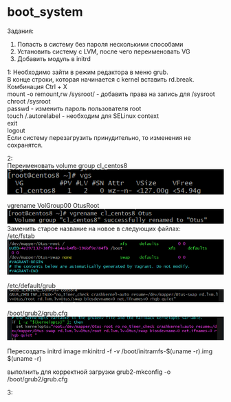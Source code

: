 # boot_system
Задания:  
1. Попасть в систему без пароля несколькими способами  
2. Установить систему с LVM, после чего переименовать VG  
3. Добавить модуль в initrd  

1:
Необходимо зайти в режим редактора в меню grub.  
В конце строки, которая начинается с kernel вставить rd.break.  
Комбинация Ctrl + X  
mount -o remount,rw /sysroot/  - добавить права на запись для /sysroot    
chroot /sysroot  
passwd  - изменить пароль пользователя root  
touch /.autorelabel  - необходим для SELinux context  
exit  
logout  
Если систему перезагрузить принудительно, то изменения не сохранятся.

2:  
Переименовать volume group cl_centos8  
![](https://github.com/MaxOOOOON/boot_system/blob/main/1.png)  

vgrename VolGroup00 OtusRoot  
![](https://github.com/MaxOOOOON/boot_system/blob/main/2.png)  
Заменить старое название на новое в следующих файлах:  
/etc/fstab  
![](https://github.com/MaxOOOOON/boot_system/blob/main/3.png)  

/etc/default/grub  
![](https://github.com/MaxOOOOON/boot_system/blob/main/4.png)  

/boot/grub2/grub.cfg  
![](https://github.com/MaxOOOOON/boot_system/blob/main/5.png)  

Пересоздать initrd image
mkinitrd -f -v /boot/initramfs-$(uname -r).img $(uname -r)

выполнить для корректной загрузки
grub2-mkconfig -o /boot/grub2/grub.cfg  

3:
